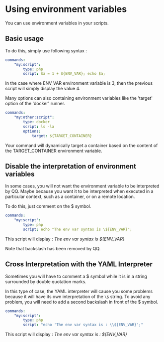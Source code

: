 # Using environment variables

You can use environment variables in your scripts.

## Basic usage

To do this, simply use following syntax :

```yaml
commands:
    "my:script":
        type: php
        script: $a = 1 + ${ENV_VAR}; echo $a;
```

In the case where ENV_VAR environment variable is 3, then the previous script will simply display the value 4.

Many options can also containing environment variables like the 'target' option of the 'docker' runner.

```yaml
commands:
    "my:other:script":
        type: docker
        script: ls -la
        options:
            target: ${TARGET_CONTAINER}
```

Your command will dynamically target a container based on the content of the TARGET_CONTAINER environment variable.

## Disable the interpretation of environment variables

In some cases, you will not want the environment variable to be interpreted by QQ. Maybe because you want it to be interpreted when executed in a particular context, such as a container, or on a remote location.

To do this, just comment on the $ symbol.

```yaml
commands:
    "my:script":
        type: php
        script: echo "The env var syntax is \${ENV_VAR}";
```

This script will display : _The env var syntax is ${ENV_VAR}_

Note that backslash has been removed by QQ.

## Cross Interpretation with the YAML Interpreter

Sometimes you will have to comment a $ symbol while it is in a string surrounded by double quotation marks.

In this type of case, the YAML interpreter will cause you some problems because it will have its own interpretation of the `\$` string.
To avoid any problem, you will need to add a second backslash in front of the $ symbol.

```yaml
commands:
    "my:script":
        type: php
        script: "echo 'The env var syntax is : \\${ENV_VAR}';"
```

This script will display : _The env var syntax is : ${ENV_VAR}_
